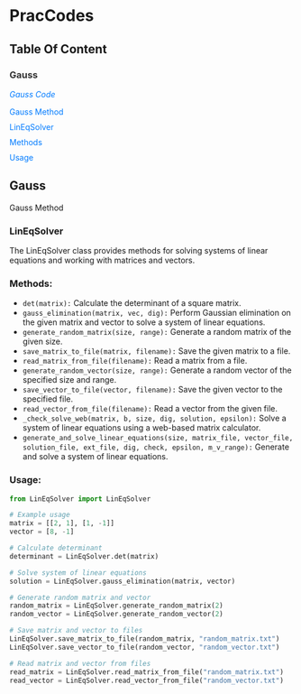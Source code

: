 # PracCodes

## Table Of Content
<h3 style="color: #333;">Gauss</h3>
<p><em><a href="https://github.com/VIA-s-acc/Prac_Codes/tree/main/Gauss" style="text-decoration: none; color: #007bff; transition: color 0.3s ease;">Gauss Code</a></em></p>
<ul style="list-style-type: none; padding: 0;">
    <li style="margin-bottom: 10px;"><a href="#Gauss" style="text-decoration: none; color: #007bff; transition: color 0.3s ease;">Gauss Method</a></li>
    <li style="margin-bottom: 10px;"><a href="#LinEqSolver" style="text-decoration: none; color: #007bff; transition: color 0.3s ease;">LinEqSolver</a></li>
    <li style="margin-bottom: 10px;"><a href="#Methods" style="text-decoration: none; color: #007bff; transition: color 0.3s ease;">Methods</a></li>
    <li style="margin-bottom: 10px;"><a href="#Usage" style="text-decoration: none; color: #007bff; transition: color 0.3s ease;">Usage</a></li>
</ul>
</body>



## Gauss

Gauss Method

### LinEqSolver

The LinEqSolver class provides methods for solving systems of linear equations and working with matrices and vectors.

### Methods:

- `det(matrix):` Calculate the determinant of a square matrix.
- `gauss_elimination(matrix, vec, dig):` Perform Gaussian elimination on the given matrix and vector to solve a system of linear equations.
- `generate_random_matrix(size, range):` Generate a random matrix of the given size.
- `save_matrix_to_file(matrix, filename):` Save the given matrix to a file.
- `read_matrix_from_file(filename):` Read a matrix from a file.
- `generate_random_vector(size, range):` Generate a random vector of the specified size and range.
- `save_vector_to_file(vector, filename):` Save the given vector to the specified file.
- `read_vector_from_file(filename):` Read a vector from the given file.
- `_check_solve_web(matrix, b, size, dig, solution, epsilon):` Solve a system of linear equations using a web-based matrix calculator.
- `generate_and_solve_linear_equations(size, matrix_file, vector_file, solution_file, ext_file, dig, check, epsilon, m_v_range):` Generate and solve a system of linear equations.

### Usage:

```python
from LinEqSolver import LinEqSolver

# Example usage
matrix = [[2, 1], [1, -1]]
vector = [8, -1]

# Calculate determinant
determinant = LinEqSolver.det(matrix)

# Solve system of linear equations
solution = LinEqSolver.gauss_elimination(matrix, vector)

# Generate random matrix and vector
random_matrix = LinEqSolver.generate_random_matrix(2)
random_vector = LinEqSolver.generate_random_vector(2)

# Save matrix and vector to files
LinEqSolver.save_matrix_to_file(random_matrix, "random_matrix.txt")
LinEqSolver.save_vector_to_file(random_vector, "random_vector.txt")

# Read matrix and vector from files
read_matrix = LinEqSolver.read_matrix_from_file("random_matrix.txt")
read_vector = LinEqSolver.read_vector_from_file("random_vector.txt")
```
